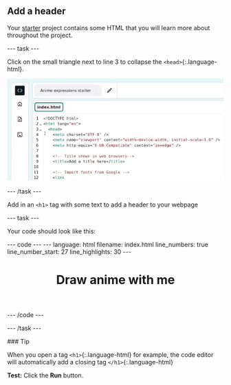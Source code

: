 <h2 class="c-project-heading--task">Add a header</h2>

Your [starter](https://staging-editor.raspberrypi.org/en/projects/editor-anime-expressions-starter) project contains some HTML that you will learn more about throughout the project. <!--Starter Project linked for testing purposes only-->

--- task ---

Click on the small triangle next to line 3 to collapse the `<head>`{:.language-html}.

![alt=""](images/step_2_collapse.gif)

--- /task ---

Add in an `<h1>` tag with some text to add a header to your webpage

--- task ---

Your code should look like this:

<div class="c-project-code">
--- code ---
---
language: html
filename: index.html
line_numbers: true
line_number_start: 27
line_highlights: 30
---
  <body>
    <!-- The page header code goes here -->
    <header>
      <h1>Draw anime with me</h1>
    </header>
--- /code ---
</div>

--- /task ---

<div class="c-project-callout c-project-callout--tip">
### Tip

When you open a tag `<h1>`{:.language-html} for example, the code editor will automatically add a closing tag `</h1>`{:.language-html} 

</div>

**Test:** Click the **Run** button. 